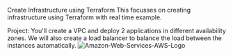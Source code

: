 
Create Infrastructure using Terraform
This focusses on creating infrastructure using Terraform with real time example.

Project: You'll create a VPC and deploy 2 applications in different availability zones. We will also create a load balancer to balance the load between the instances automatically.
![Amazon-Web-Services-AWS-Logo](https://github.com/user-attachments/assets/bb5959a4-bd16-43a6-8f1f-19f06951e762)
